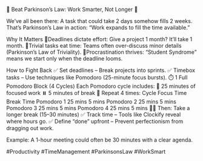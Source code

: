 🚀 Beat Parkinson’s Law: Work Smarter, Not Longer 🚀 

We’ve all been there: A task that could take 2 days somehow fills 2 weeks. That’s Parkinson’s Law in action: “Work expands to fill the time available.”

Why It Matters
🔹Deadlines dictate effort: Give a project 1 month? It’ll take 1 month.
🔹Trivial tasks eat time: Teams often over-discuss minor details (Parkinson’s Law of Triviality).
🔹Procrastination thrives: “Student Syndrome” means we start only when the deadline looms.

How to Fight Back
✅ Set deadlines – Break projects into sprints.
✅ Timebox tasks – Use techniques like Pomodoro (25-minute focus bursts).
 ⏱️ 1 Full Pomodoro Block (4 Cycles)
 Each Pomodoro cycle includes:
 🧠 25 minutes of focused work
 ⏸️ 5 minutes of break
 🔁 Repeat 4 times:
 Cycle Focus Time Break Time
 Pomodoro 1 25 mins 5 mins
 Pomodoro 2 25 mins 5 mins
 Pomodoro 3 25 mins 5 mins
 Pomodoro 4 25 mins 5 mins
 🧘‍♂️ Then: Take a longer break (15–30 minutes)
✅ Track time – Tools like Clockify reveal where hours go.
✅ Define “done” upfront – Prevent perfectionism from dragging out work.

Example: A 1-hour meeting could often be 30 minutes with a clear agenda.

#Productivity #TimeManagement #ParkinsonsLaw #WorkSmart
